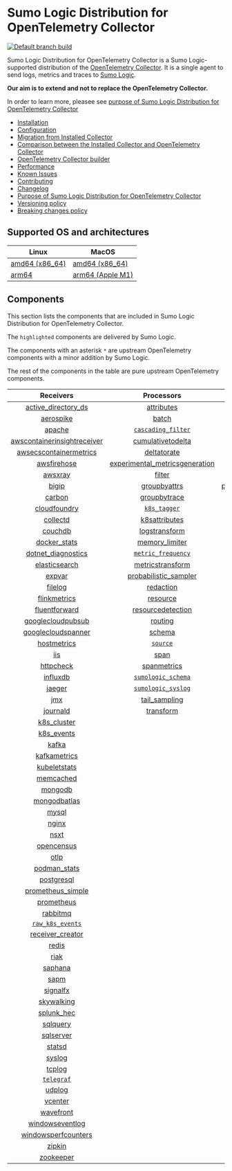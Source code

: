 # Sumo Logic Distribution for OpenTelemetry Collector

[![Default branch build](https://github.com/SumoLogic/sumologic-otel-collector/actions/workflows/dev_builds.yml/badge.svg)](https://github.com/SumoLogic/sumologic-otel-collector/actions/workflows/dev_builds.yml)

Sumo Logic Distribution for OpenTelemetry Collector is a Sumo Logic-supported distribution of the [OpenTelemetry Collector][otc_link].
It is a single agent to send logs, metrics and traces to [Sumo Logic][sumologic].

**Our aim is to extend and not to replace the OpenTelemetry Collector.**

In order to learn more, pleasee see [purpose of Sumo Logic Distribution for OpenTelemetry Collector](./docs/upstream-relation.md#purpose-of-sumo-logic-distribution-for-opentelemetry-collector)

[otc_link]: https://github.com/open-telemetry/opentelemetry-collector
[sumologic]: https://www.sumologic.com

- [Installation](docs/installation.md)
- [Configuration](docs/configuration.md)
- [Migration from Installed Collector](docs/migration.md)
- [Comparison between the Installed Collector and OpenTelemetry Collector](docs/comparison.md)
- [OpenTelemetry Collector builder](./otelcolbuilder/README.md)
- [Performance](docs/performance.md)
- [Known Issues](docs/known-issues.md)
- [Contributing](./CONTRIBUTING.md)
- [Changelog](./CHANGELOG.md)
- [Purpose of Sumo Logic Distribution for OpenTelemetry Collector](./docs/upstream-relation.md#purpose-of-sumo-logic-distribution-for-opentelemetry-collector)
- [Versioning policy](./docs/upstream-relation.md#versioning-policy)
- [Breaking changes policy](./docs/upstream-relation.md#breaking-changes-policy)

## Supported OS and architectures

| Linux                         | MacOS                         |
|-------------------------------|-------------------------------|
| [amd64 (x86_64)][linux_amd64] | [amd64 (x86_64)][mac_amd64]   |
| [arm64][linux_arm64]          | [arm64 (Apple M1)][mac_arm64] |

[linux_amd64]: ./docs/installation.md#linux-on-amd64-x86-64
[linux_arm64]: ./docs/installation.md#linux-on-arm64
[mac_amd64]: ./docs/installation.md#macos-on-amd64-x86-64
[mac_arm64]: ./docs/installation.md#macos-on-arm64-apple-m1-x86-64

## Components

This section lists the components that are included in Sumo Logic Distribution for OpenTelemetry Collector.

The `highlighted` components are delivered by Sumo Logic.

The components with an asterisk `*` are upstream OpenTelemetry components with a minor addition by Sumo Logic.

The rest of the components in the table are pure upstream OpenTelemetry components.

|                         Receivers                          |                          Processors                          |                Exporters                 |                    Extensions                    |
|:----------------------------------------------------------:|:------------------------------------------------------------:|:----------------------------------------:|:------------------------------------------------:|
|      [active_directory_ds][activedirectorydsreceiver]      |              [attributes][attributesprocessor]               |         [carbon][carbonexporter]         |         [asapclient][asapauthextension]          |
|               [aerospike][aerospikereceiver]               |                   [batch][batchprocessor]                    |           [file][fileexporter]           |               [awsproxy][awsproxy]               |
|                  [apache][apachereceiver]                  |        [`cascading_filter`][cascadingfilterprocessor]        |          [kafka][kafkaexporter]          |         [basicauth][basicauthextension]          |
| [awscontainerinsightreceiver][awscontainerinsightreceiver] |       [cumulativetodelta][cumulativetodeltaprocessor]        |  [loadbalancing][loadbalancingexporter]  |   [bearertokenauth][bearertokenauthextension]    |
|  [awsecscontainermetrics][awsecscontainermetricsreceiver]  |             [deltatorate][deltatorateprocessor]              |        [logging][loggingexporter]        |             [db_storage][dbstorage]              |
|             [awsfirehose][awsfirehosereceiver]             | [experimental_metricsgeneration][metricsgenerationprocessor] |           [otlp][otlpexporter]           |        [docker_observer][dockerobserver]         |
|                 [awsxray][awsxrayreceiver]                 |                  [filter][filterprocessor]                   |       [otlphttp][otlphttpexporter]       |           [ecs_observer][ecsobserver]            |
|                   [bigip][bigipreceiver]                   |            [groupbyattrs][groupbyattrsprocessor]             | [prometheusexporter][prometheusexporter] |       [ecs_task_observer][ecstaskobserver]       |
|                  [carbon][carbonreceiver]                  |            [groupbytrace][groupbytraceprocessor]             |     [`sumologic`][sumologicexporter]     |           [file_storage][filestorage]            |
|            [cloudfoundry][cloudfoundryreceiver]            |                 [`k8s_tagger`][k8sprocessor]                 |                                          | [headerssetterextension][headerssetterextension] |
|                [collectd][collectdreceiver]                |           [k8sattributes][k8sattributesprocessor]            |                                          |       [health_check][healthcheckextension]       |
|                 [couchdb][couchdbreceiver]                 |           [logstransform][logstransformprocessor]            |                                          |          [host_observer][hostobserver]           |
|            [docker_stats][dockerstatsreceiver]             |           [memory_limiter][memorylimiterprocessor]           |                                          |         [http_forwarder][httpforwarder]          |
|      [dotnet_diagnostics][dotnetdiagnosticsreceiver]       |        [`metric_frequency`][metricfrequencyprocessor]        |                                          |   [jaegerremotesampling][jaegerremotesampling]   |
|           [elasticsearch][elasticsearchreceiver]           |        [metricstransform][metricstransformprocessor]         |                                          |           [k8s_observer][k8sobserver]            |
|                  [expvar][expvarreceiver]                  |    [probabilistic_sampler][probabilisticsamplerprocessor]    |                                          |        [memory_ballast][ballastextension]        |
|                 [filelog][filelogreceiver]                 |               [redaction][redactionprocessor]                |                                          |    [oauth2client][oauth2clientauthextension]     |
|            [flinkmetrics][flinkmetricsreceiver]            |                [resource][resourceprocessor]                 |                                          |            [oidc][oidcauthextension]             |
|           [fluentforward][fluentforwardreceiver]           |       [resourcedetection][resourcedetectionprocessor]        |                                          |             [pprof][pprofextension]              |
|       [googlecloudpubsub][googlecloudpubsubreceiver]       |                 [routing][routingprocessor]                  |                                          |         [sigv4auth][sigv4authextension]          |
|      [googlecloudspanner][googlecloudspannerreceiver]      |                  [schema][schemaprocessor]                   |                                          |        [`sumologic`][sumologicextension]         |
|             [hostmetrics][hostmetricsreceiver]             |                 [`source`][sourceprocessor]                  |                                          |            [zpages][zpagesextension]             |
|                     [iis][iisreceiver]                     |                    [span][spanprocessor]                     |                                          |                                                  |
|               [httpcheck][httpcheckreceiver]               |             [spanmetrics][spanmetricsprocessor]              |                                          |                                                  |
|                [influxdb][influxdbreceiver]                |        [`sumologic_schema`][sumologicschemaprocessor]        |                                          |                                                  |
|                  [jaeger][jaegerreceiver]                  |        [`sumologic_syslog`][sumologicsyslogprocessor]        |                                          |                                                  |
|                     [jmx][jmxreceiver]                     |            [tail_sampling][tailsamplingprocessor]            |                                          |                                                  |
|                [journald][journaldreceiver]                |               [transform][transformprocessor]                |                                          |                                                  |
|             [k8s_cluster][k8sclusterreceiver]              |                                                              |                                          |                                                  |
|              [k8s_events][k8seventsreceiver]               |                                                              |                                          |                                                  |
|                   [kafka][kafkareceiver]                   |                                                              |                                          |                                                  |
|            [kafkametrics][kafkametricsreceiver]            |                                                              |                                          |                                                  |
|            [kubeletstats][kubeletstatsreceiver]            |                                                              |                                          |                                                  |
|               [memcached][memcachedreceiver]               |                                                              |                                          |                                                  |
|                 [mongodb][mongodbreceiver]                 |                                                              |                                          |                                                  |
|            [mongodbatlas][mongodbatlasreceiver]            |                                                              |                                          |                                                  |
|                   [mysql][mysqlreceiver]                   |                                                              |                                          |                                                  |
|                   [nginx][nginxreceiver]                   |                                                              |                                          |                                                  |
|                    [nsxt][nsxtreceiver]                    |                                                              |                                          |                                                  |
|              [opencensus][opencensusreceiver]              |                                                              |                                          |                                                  |
|                    [otlp][otlpreceiver]                    |                                                              |                                          |                                                  |
|               [podman_stats][podmanreceiver]               |                                                              |                                          |                                                  |
|              [postgresql][postgresqlreceiver]              |                                                              |                                          |                                                  |
|       [prometheus_simple][simpleprometheusreceiver]        |                                                              |                                          |                                                  |
|              [prometheus][prometheusreceiver]              |                                                              |                                          |                                                  |
|                [rabbitmq][rabbitmqreceiver]                |                                                              |                                          |                                                  |
|          [`raw_k8s_events`][rawk8seventsreceiver]          |                                                              |                                          |                                                  |
|            [receiver_creator][receivercreator]             |                                                              |                                          |                                                  |
|                   [redis][redisreceiver]                   |                                                              |                                          |                                                  |
|                    [riak][riakreceiver]                    |                                                              |                                          |                                                  |
|                 [saphana][saphanareceiver]                 |                                                              |                                          |                                                  |
|                    [sapm][sapmreceiver]                    |                                                              |                                          |                                                  |
|                [signalfx][signalfxreceiver]                |                                                              |                                          |                                                  |
|              [skywalking][skywalkingreceiver]              |                                                              |                                          |                                                  |
|              [splunk_hec][splunkhecreceiver]               |                                                              |                                          |                                                  |
|                [sqlquery][sqlqueryreceiver]                |                                                              |                                          |                                                  |
|               [sqlserver][sqlserverreceiver]               |                                                              |                                          |                                                  |
|                  [statsd][statsdreceiver]                  |                                                              |                                          |                                                  |
|                  [syslog][syslogreceiver]                  |                                                              |                                          |                                                  |
|                  [tcplog][tcplogreceiver]                  |                                                              |                                          |                                                  |
|               [`telegraf`][telegrafreceiver]               |                                                              |                                          |                                                  |
|                  [udplog][udplogreceiver]                  |                                                              |                                          |                                                  |
|                 [vcenter][vcenterreceiver]                 |                                                              |                                          |                                                  |
|               [wavefront][wavefrontreceiver]               |                                                              |                                          |                                                  |
|         [windowseventlog][windowseventlogreceiver]         |                                                              |                                          |                                                  |
|     [windowsperfcounters][windowsperfcountersreceiver]     |                                                              |                                          |                                                  |
|                  [zipkin][zipkinreceiver]                  |                                                              |                                          |                                                  |
|               [zookeeper][zookeeperreceiver]               |                                                              |                                          |                                                  |

[activedirectorydsreceiver]: https://github.com/open-telemetry/opentelemetry-collector-contrib/tree/v0.67.0/receiver/activedirectorydsreceiver
[aerospikereceiver]: https://github.com/open-telemetry/opentelemetry-collector-contrib/tree/v0.67.0/receiver/aerospikereceiver
[apachereceiver]: https://github.com/open-telemetry/opentelemetry-collector-contrib/tree/v0.67.0/receiver/apachereceiver
[awscontainerinsightreceiver]: https://github.com/open-telemetry/opentelemetry-collector-contrib/tree/v0.67.0/receiver/awscontainerinsightreceiver
[awsecscontainermetricsreceiver]: https://github.com/open-telemetry/opentelemetry-collector-contrib/tree/v0.67.0/receiver/awsecscontainermetricsreceiver
[awsfirehosereceiver]: https://github.com/open-telemetry/opentelemetry-collector-contrib/tree/v0.67.0/receiver/awsfirehosereceiver
[awsxrayreceiver]: https://github.com/open-telemetry/opentelemetry-collector-contrib/tree/v0.67.0/receiver/awsxrayreceiver
[bigipreceiver]: https://github.com/open-telemetry/opentelemetry-collector-contrib/tree/v0.67.0/receiver/bigipreceiver
[carbonreceiver]: https://github.com/open-telemetry/opentelemetry-collector-contrib/tree/v0.67.0/receiver/carbonreceiver
[cloudfoundryreceiver]: https://github.com/open-telemetry/opentelemetry-collector-contrib/tree/v0.67.0/receiver/cloudfoundryreceiver
[collectdreceiver]: https://github.com/open-telemetry/opentelemetry-collector-contrib/tree/v0.67.0/receiver/collectdreceiver
[couchdbreceiver]: https://github.com/open-telemetry/opentelemetry-collector-contrib/tree/v0.67.0/receiver/couchdbreceiver
[dockerstatsreceiver]: https://github.com/open-telemetry/opentelemetry-collector-contrib/tree/v0.67.0/receiver/dockerstatsreceiver
[dotnetdiagnosticsreceiver]: https://github.com/open-telemetry/opentelemetry-collector-contrib/tree/v0.67.0/receiver/dotnetdiagnosticsreceiver
[elasticsearchreceiver]: https://github.com/open-telemetry/opentelemetry-collector-contrib/tree/v0.67.0/receiver/elasticsearchreceiver
[expvarreceiver]: https://github.com/open-telemetry/opentelemetry-collector-contrib/tree/v0.67.0/receiver/expvarreceiver
[filelogreceiver]: https://github.com/open-telemetry/opentelemetry-collector-contrib/tree/v0.67.0/receiver/filelogreceiver
[flinkmetricsreceiver]: https://github.com/open-telemetry/opentelemetry-collector-contrib/tree/v0.67.0/receiver/flinkmetricsreceiver
[fluentforwardreceiver]: https://github.com/open-telemetry/opentelemetry-collector-contrib/tree/v0.67.0/receiver/fluentforwardreceiver
[googlecloudpubsubreceiver]: https://github.com/open-telemetry/opentelemetry-collector-contrib/tree/v0.67.0/receiver/googlecloudpubsubreceiver
[googlecloudspannerreceiver]: https://github.com/open-telemetry/opentelemetry-collector-contrib/tree/v0.67.0/receiver/googlecloudspannerreceiver
[hostmetricsreceiver]: https://github.com/open-telemetry/opentelemetry-collector-contrib/tree/v0.67.0/receiver/hostmetricsreceiver
[httpcheckreceiver]: https://github.com/open-telemetry/opentelemetry-collector-contrib/tree/v0.67.0/receiver/httpcheckreceiver
[iisreceiver]: https://github.com/open-telemetry/opentelemetry-collector-contrib/tree/v0.67.0/receiver/iisreceiver
[influxdbreceiver]: https://github.com/open-telemetry/opentelemetry-collector-contrib/tree/v0.67.0/receiver/influxdbreceiver
[jaegerreceiver]: https://github.com/open-telemetry/opentelemetry-collector-contrib/tree/v0.67.0/receiver/jaegerreceiver
[jmxreceiver]: https://github.com/open-telemetry/opentelemetry-collector-contrib/tree/v0.67.0/receiver/jmxreceiver
[journaldreceiver]: https://github.com/open-telemetry/opentelemetry-collector-contrib/tree/v0.67.0/receiver/journaldreceiver
[k8sclusterreceiver]: https://github.com/open-telemetry/opentelemetry-collector-contrib/tree/v0.67.0/receiver/k8sclusterreceiver
[k8seventsreceiver]: https://github.com/open-telemetry/opentelemetry-collector-contrib/tree/v0.67.0/receiver/k8seventsreceiver
[kafkareceiver]: https://github.com/open-telemetry/opentelemetry-collector-contrib/tree/v0.67.0/receiver/kafkareceiver
[kafkametricsreceiver]: https://github.com/open-telemetry/opentelemetry-collector-contrib/tree/v0.67.0/receiver/kafkametricsreceiver
[kubeletstatsreceiver]: https://github.com/open-telemetry/opentelemetry-collector-contrib/tree/v0.67.0/receiver/kubeletstatsreceiver
[memcachedreceiver]: https://github.com/open-telemetry/opentelemetry-collector-contrib/tree/v0.67.0/receiver/memcachedreceiver
[mongodbreceiver]: https://github.com/open-telemetry/opentelemetry-collector-contrib/tree/v0.67.0/receiver/mongodbreceiver
[mongodbatlasreceiver]: https://github.com/open-telemetry/opentelemetry-collector-contrib/tree/v0.67.0/receiver/mongodbatlasreceiver
[mysqlreceiver]: https://github.com/open-telemetry/opentelemetry-collector-contrib/tree/v0.67.0/receiver/mysqlreceiver
[nginxreceiver]: https://github.com/open-telemetry/opentelemetry-collector-contrib/tree/v0.67.0/receiver/nginxreceiver
[nsxtreceiver]: https://github.com/open-telemetry/opentelemetry-collector-contrib/tree/v0.67.0/receiver/nsxtreceiver
[opencensusreceiver]: https://github.com/open-telemetry/opentelemetry-collector-contrib/tree/v0.67.0/receiver/opencensusreceiver
[otlpreceiver]: https://github.com/open-telemetry/opentelemetry-collector/tree/v0.67.0/receiver/otlpreceiver
[podmanreceiver]: https://github.com/open-telemetry/opentelemetry-collector-contrib/tree/v0.67.0/receiver/podmanreceiver
[postgresqlreceiver]: https://github.com/open-telemetry/opentelemetry-collector-contrib/tree/v0.67.0/receiver/postgresqlreceiver
[simpleprometheusreceiver]: https://github.com/open-telemetry/opentelemetry-collector-contrib/tree/v0.67.0/receiver/simpleprometheusreceiver
[prometheusreceiver]: https://github.com/open-telemetry/opentelemetry-collector-contrib/tree/v0.67.0/receiver/prometheusreceiver
[rabbitmqreceiver]: https://github.com/open-telemetry/opentelemetry-collector-contrib/tree/v0.67.0/receiver/rabbitmqreceiver
[rawk8seventsreceiver]: ./pkg/receiver/rawk8seventsreceiver
[receivercreator]: https://github.com/open-telemetry/opentelemetry-collector-contrib/tree/v0.67.0/receiver/receivercreator
[redisreceiver]: https://github.com/open-telemetry/opentelemetry-collector-contrib/tree/v0.67.0/receiver/redisreceiver
[riakreceiver]: https://github.com/open-telemetry/opentelemetry-collector-contrib/tree/v0.67.0/receiver/riakreceiver
[saphanareceiver]: https://github.com/open-telemetry/opentelemetry-collector-contrib/tree/v0.67.0/receiver/saphanareceiver
[sapmreceiver]: https://github.com/open-telemetry/opentelemetry-collector-contrib/tree/v0.67.0/receiver/sapmreceiver
[signalfxreceiver]: https://github.com/open-telemetry/opentelemetry-collector-contrib/tree/v0.67.0/receiver/signalfxreceiver
[skywalkingreceiver]: https://github.com/open-telemetry/opentelemetry-collector-contrib/tree/v0.67.0/receiver/skywalkingreceiver
[splunkhecreceiver]: https://github.com/open-telemetry/opentelemetry-collector-contrib/tree/v0.67.0/receiver/splunkhecreceiver
[sqlqueryreceiver]: https://github.com/open-telemetry/opentelemetry-collector-contrib/tree/v0.67.0/receiver/sqlqueryreceiver
[sqlserverreceiver]: https://github.com/open-telemetry/opentelemetry-collector-contrib/tree/v0.67.0/receiver/sqlserverreceiver
[statsdreceiver]: https://github.com/open-telemetry/opentelemetry-collector-contrib/tree/v0.67.0/receiver/statsdreceiver
[syslogreceiver]: https://github.com/open-telemetry/opentelemetry-collector-contrib/tree/v0.67.0/receiver/syslogreceiver
[tcplogreceiver]: https://github.com/open-telemetry/opentelemetry-collector-contrib/tree/v0.67.0/receiver/tcplogreceiver
[telegrafreceiver]: ./pkg/receiver/telegrafreceiver
[udplogreceiver]: https://github.com/open-telemetry/opentelemetry-collector-contrib/tree/v0.67.0/receiver/udplogreceiver
[vcenterreceiver]: https://github.com/open-telemetry/opentelemetry-collector-contrib/tree/v0.67.0/receiver/vcenterreceiver
[wavefrontreceiver]: https://github.com/open-telemetry/opentelemetry-collector-contrib/tree/v0.67.0/receiver/wavefrontreceiver
[windowseventlogreceiver]: https://github.com/open-telemetry/opentelemetry-collector-contrib/tree/v0.67.0/receiver/windowseventlogreceiver
[windowsperfcountersreceiver]: https://github.com/open-telemetry/opentelemetry-collector-contrib/tree/v0.67.0/receiver/windowsperfcountersreceiver
[zipkinreceiver]: https://github.com/open-telemetry/opentelemetry-collector-contrib/tree/v0.67.0/receiver/zipkinreceiver
[zookeeperreceiver]: https://github.com/open-telemetry/opentelemetry-collector-contrib/tree/v0.67.0/receiver/zookeeperreceiver

[attributesprocessor]: https://github.com/open-telemetry/opentelemetry-collector-contrib/tree/v0.67.0/processor/attributesprocessor
[batchprocessor]: https://github.com/open-telemetry/opentelemetry-collector/tree/v0.67.0/processor/batchprocessor
[cascadingfilterprocessor]: ./pkg/processor/cascadingfilterprocessor
[cumulativetodeltaprocessor]: https://github.com/open-telemetry/opentelemetry-collector-contrib/tree/v0.67.0/processor/cumulativetodeltaprocessor
[deltatorateprocessor]: https://github.com/open-telemetry/opentelemetry-collector-contrib/tree/v0.67.0/processor/deltatorateprocessor
[metricsgenerationprocessor]: https://github.com/open-telemetry/opentelemetry-collector-contrib/tree/v0.67.0/processor/metricsgenerationprocessor

[filterprocessor]: https://github.com/open-telemetry/opentelemetry-collector-contrib/tree/v0.67.0/processor/filterprocessor
[groupbyattrsprocessor]: https://github.com/open-telemetry/opentelemetry-collector-contrib/tree/v0.67.0/processor/groupbyattrsprocessor
[groupbytraceprocessor]: https://github.com/open-telemetry/opentelemetry-collector-contrib/tree/v0.67.0/processor/groupbytraceprocessor
[k8sprocessor]: ./pkg/processor/k8sprocessor
[k8sattributesprocessor]: https://github.com/open-telemetry/opentelemetry-collector-contrib/tree/v0.67.0/processor/k8sattributesprocessor
[logstransformprocessor]: https://github.com/open-telemetry/opentelemetry-collector-contrib/tree/v0.67.0/processor/logstransformprocessor
[memorylimiterprocessor]: https://github.com/open-telemetry/opentelemetry-collector/tree/v0.67.0/processor/memorylimiterprocessor
[metricfrequencyprocessor]: ./pkg/processor/metricfrequencyprocessor
[metricstransformprocessor]: https://github.com/open-telemetry/opentelemetry-collector-contrib/tree/v0.67.0/processor/metricstransformprocessor
[probabilisticsamplerprocessor]: https://github.com/open-telemetry/opentelemetry-collector-contrib/tree/v0.67.0/processor/probabilisticsamplerprocessor
[redactionprocessor]: https://github.com/open-telemetry/opentelemetry-collector-contrib/tree/v0.67.0/processor/redactionprocessor
[resourceprocessor]: https://github.com/open-telemetry/opentelemetry-collector-contrib/tree/v0.67.0/processor/resourceprocessor
[resourcedetectionprocessor]: https://github.com/open-telemetry/opentelemetry-collector-contrib/tree/v0.67.0/processor/resourcedetectionprocessor
[routingprocessor]: https://github.com/open-telemetry/opentelemetry-collector-contrib/tree/v0.67.0/processor/routingprocessor
[schemaprocessor]: https://github.com/open-telemetry/opentelemetry-collector-contrib/tree/v0.67.0/processor/schemaprocessor
[sourceprocessor]: ./pkg/processor/sourceprocessor
[spanprocessor]: https://github.com/open-telemetry/opentelemetry-collector-contrib/tree/v0.67.0/processor/spanprocessor
[spanmetricsprocessor]: https://github.com/open-telemetry/opentelemetry-collector-contrib/tree/v0.67.0/processor/spanmetricsprocessor
[sumologicschemaprocessor]: ./pkg/processor/sumologicschemaprocessor
[sumologicsyslogprocessor]: ./pkg/processor/sumologicsyslogprocessor
[tailsamplingprocessor]: https://github.com/open-telemetry/opentelemetry-collector-contrib/tree/v0.67.0/processor/tailsamplingprocessor
[transformprocessor]: https://github.com/open-telemetry/opentelemetry-collector-contrib/tree/v0.67.0/processor/transformprocessor

[carbonexporter]: https://github.com/open-telemetry/opentelemetry-collector-contrib/tree/v0.67.0/exporter/carbonexporter
[fileexporter]: https://github.com/open-telemetry/opentelemetry-collector-contrib/tree/v0.67.0/exporter/fileexporter
[kafkaexporter]: https://github.com/open-telemetry/opentelemetry-collector-contrib/tree/v0.67.0/exporter/kafkaexporter
[loadbalancingexporter]: https://github.com/open-telemetry/opentelemetry-collector-contrib/tree/v0.67.0/exporter/loadbalancingexporter
[loggingexporter]: https://github.com/open-telemetry/opentelemetry-collector/tree/v0.67.0/exporter/loggingexporter
[otlpexporter]: https://github.com/open-telemetry/opentelemetry-collector/tree/v0.67.0/exporter/otlpexporter
[otlphttpexporter]: https://github.com/open-telemetry/opentelemetry-collector/tree/v0.67.0/exporter/otlphttpexporter
[prometheusexporter]: https://github.com/open-telemetry/opentelemetry-collector-contrib/tree/v0.67.0/exporter/prometheusexporter
[sumologicexporter]: ./pkg/exporter/sumologicexporter

[asapauthextension]: https://github.com/open-telemetry/opentelemetry-collector-contrib/tree/v0.67.0/extension/asapauthextension
[awsproxy]: https://github.com/open-telemetry/opentelemetry-collector-contrib/tree/v0.67.0/extension/awsproxy
[basicauthextension]: https://github.com/open-telemetry/opentelemetry-collector-contrib/tree/v0.67.0/extension/basicauthextension
[bearertokenauthextension]: https://github.com/open-telemetry/opentelemetry-collector-contrib/tree/v0.67.0/extension/bearertokenauthextension
[dbstorage]: https://github.com/open-telemetry/opentelemetry-collector-contrib/tree/v0.67.0/extension/storage/dbstorage
[dockerobserver]: https://github.com/open-telemetry/opentelemetry-collector-contrib/tree/v0.67.0/extension/observer/dockerobserver
[ecsobserver]: https://github.com/open-telemetry/opentelemetry-collector-contrib/tree/v0.67.0/extension/observer/ecsobserver
[ecstaskobserver]: https://github.com/open-telemetry/opentelemetry-collector-contrib/tree/v0.67.0/extension/observer/ecstaskobserver
[filestorage]: https://github.com/open-telemetry/opentelemetry-collector-contrib/tree/v0.67.0/extension/storage/filestorage
[headerssetterextension]: https://github.com/open-telemetry/opentelemetry-collector-contrib/tree/v0.67.0/extension/headerssetterextension
[healthcheckextension]: https://github.com/open-telemetry/opentelemetry-collector-contrib/tree/v0.67.0/extension/healthcheckextension
[hostobserver]: https://github.com/open-telemetry/opentelemetry-collector-contrib/tree/v0.67.0/extension/observer/hostobserver
[httpforwarder]: https://github.com/open-telemetry/opentelemetry-collector-contrib/tree/v0.67.0/extension/httpforwarder
[jaegerremotesampling]: https://github.com/open-telemetry/opentelemetry-collector-contrib/tree/v0.67.0/extension/jaegerremotesampling
[k8sobserver]: https://github.com/open-telemetry/opentelemetry-collector-contrib/tree/v0.67.0/extension/observer/k8sobserver
[ballastextension]: https://github.com/open-telemetry/opentelemetry-collector/tree/v0.67.0/extension/ballastextension
[oauth2clientauthextension]: https://github.com/open-telemetry/opentelemetry-collector-contrib/tree/v0.67.0/extension/oauth2clientauthextension
[oidcauthextension]: https://github.com/open-telemetry/opentelemetry-collector-contrib/tree/v0.67.0/extension/oidcauthextension
[pprofextension]: https://github.com/open-telemetry/opentelemetry-collector-contrib/tree/v0.67.0/extension/pprofextension
[sigv4authextension]: https://github.com/open-telemetry/opentelemetry-collector-contrib/tree/v0.67.0/extension/sigv4authextension
[sumologicextension]: ./pkg/extension/sumologicextension
[zpagesextension]: https://github.com/open-telemetry/opentelemetry-collector/tree/v0.67.0/extension/zpagesextension
